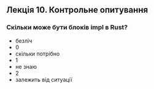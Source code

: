 ## Лекція 10. Контрольне опитування

### Скільки може бути блоків impl в Rust?

- безліч
- 0
- скільки потрібно
- 1
- не знаю
- 2
- залежить від ситуації
